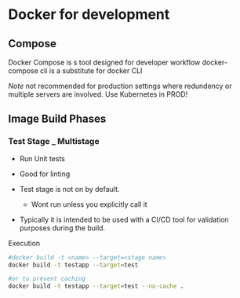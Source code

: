 # Docker for development

## Compose
Docker Compose is s tool designed for developer workflow
docker-compose cli is a substitute for docker CLI

*Note* not recommended for production settings where redundency or multiple servers are involved.  Use Kubernetes in PROD!

## Image Build Phases

### Test Stage _ Multistage
- Run Unit tests
- Good for linting

- Test stage is not on by default.
  - Wont run unless you explicitly call it

- Typically it is intended to be used with a CI/CD tool for validation purposes during the build.

Execution
```bash
#docker build -t <name> --target=<stage name>
docker build -t testapp --target=test

#or to prevent caching
docker build -t testapp --target=test --no-cache .
```
